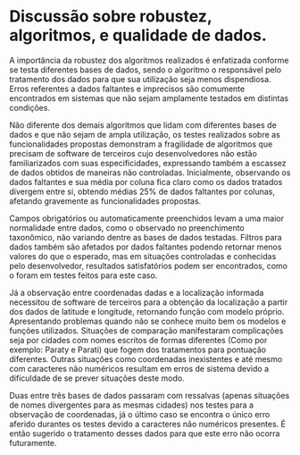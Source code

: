 # Discussão sobre robustez, algoritmos, e qualidade de dados.

A importância da robustez dos algoritmos realizados é enfatizada conforme se testa diferentes bases de dados, sendo o algoritmo o responsável pelo tratamento dos dados para que sua utilização seja menos dispendiosa. Erros referentes a dados faltantes e imprecisos são comumente encontrados em sistemas que não sejam amplamente testados em distintas condições.
  
  Não diferente dos demais algoritmos que lidam com diferentes bases de dados e que não sejam de ampla utilização, os testes realizados sobre as funcionalidades propostas demonstram a fragilidade de algoritmos que precisam de software de terceiros cujo desenvolvedores não estão familiarizados com suas especificidades, expressando também a escassez de dados obtidos de maneiras não controladas. Inicialmente, observando os dados faltantes e sua média por coluna fica claro como os dados tratados divergem entre si, obtendo médias 25% de dados faltantes por colunas, afetando gravemente as funcionalidades propostas.
  
  Campos obrigatórios ou automaticamente preenchidos levam a uma maior normalidade entre dados, como o observado no preenchimento taxonômico, não variando dentre as bases de dados testadas. Filtros para dados também são afetados por dados faltantes podendo retornar menos valores do que o esperado, mas em situações controladas e conhecidas pelo desenvolvedor, resultados satisfatórios podem ser encontrados, como o foram em testes feitos para este caso.
  
  Já a observação entre coordenadas dadas e a localização informada necessitou de software de terceiros para a obtenção da localização a partir dos dados de latitude e longitude, retornando função com modelo próprio. Apresentando problemas quando não se conhece muito bem os modelos e funções utilizados. Situações de comparação manifestaram complicações seja por cidades com nomes escritos de formas diferentes (Como por exemplo: Paraty e Parati) que fogem dos tratamentos para pontuação diferentes. Outras situações como coordenadas inexistentes e até mesmo com caracteres não numéricos resultam em erros de sistema devido a dificuldade de se prever situações deste modo. 
    
   Duas entre três bases de dados passaram com ressalvas (apenas situações de nomes divergentes para as mesmas cidades) nos testes para a observação de coordenadas, já o último caso se encontra o único erro aferido durantes os testes devido a caracteres não numéricos presentes. É então sugerido o tratamento desses dados para que este erro não ocorra futuramente.

